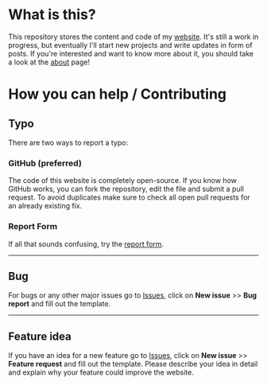 # What is this?
This repository stores the content and code of my [website](https://ramrath.me). It's still a work in progress, but eventually I'll start new projects and write updates in form of posts. If you're interested and want to know more about it, you should take a look at the [about](https://ramrath.me/about) page!



# How you can help / Contributing

## Typo
There are two ways to report a typo:

### GitHub (preferred)

The code of this website is completely open-source. If you know how GitHub works, you can fork the repository, edit the file and submit a pull request. To avoid duplicates make sure to check all open pull requests for an already existing fix.

### Report Form

If all that sounds confusing, try the [report form](https://ramrath.me/typo).

<hr>

## Bug
For bugs or any other major issues go to [Issues](https://github.com/jramrath/ramrath.me/issues), click on **New issue** >> **Bug report** and fill out the template.

<hr>

## Feature idea
If you have an idea for a new feature go to [Issues](https://github.com/jramrath/ramrath.me/issues), click on **New issue** >> **Feature request** and fill out the template. Please describe your idea in detail and explain why your feature could improve the website.